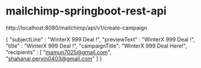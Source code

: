 # mailchimp-springboot-rest-api

http://localhost:8080/mailchimp/api/v1/create-campaign

{
    "subjectLine" : "WinterX 999 Deal !",
    "previewText" : "WinterX 999 Deal !",
    "title" : "WinterX 999 Deal !",
    "campaignTitle": "WinterX 999 Deal Here!",
    "recipients" : [
        "mamun7025@gmail.com", "shahanaj.pervin0403@gmail.com"
    ]
}